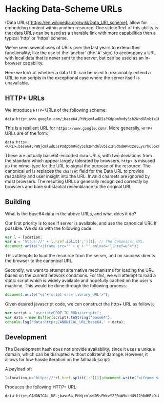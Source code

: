 Hacking Data-Scheme URLs
========================

(Data URLs)[https://en.wikipedia.org/wiki/Data_URI_scheme], allow for embedding
content within another resource. One side effect of this ability is that data
URLs can be used as a sharable link with more capabilities than a typical 'http'
or 'https' scheme.

We've seen several uses of URLs over the last years to extend their
functionality, like the use of the 'anchor' (the '#' sign) to accompany a URL
with local data that is never sent to the server, but can be used as an
in-browser capability.

Here we look at whether a data URL can be used to reasonably extend a URL to
run scripts in the exceptional case where the server itself is unavailable.


HTTP+ URLs
----------

We introduce `HTTP+` URLs of the following scheme:
```
data:http+;www.google.com/;base64,PHNjcmlwdD5sPXdpbmRvdy5sb2NhdGlvbix1PSdodHRwczovLycrbC5ocmVmLnNwbGl0KCc7JylbMV07ZG9jdW1lbnQud3JpdGUoJzxpbWcgc3JjPVwnJyt1KydcJyBvbmxvYWQ9bC5ocmVmPXUgb25lcnJvcj1sLmhyZWY9dT48cycrJ2NyaXB0IHNyYz1odHRwczovL3dpbGxzY290dC5naXRodWIuaW8vcGVlci1mYWxsYmFjay9wZWVyLWZhbGxiYWNrLmpzPicpOzwvc2NyaXB0Pg==
```

This is a resilient URL for `https://www.google.com/`. More generally, `HTTP+`
URLs are of the form:
```
data:http+;<URL>;base64,PHNjcmlwdD5sPXdpbmRvdy5sb2NhdGlvbix1PSdodHRwczovLycrbC5ocmVmLnNwbGl0KCc7JylbMV07ZG9jdW1lbnQud3JpdGUoJzxpbWcgc3JjPVwnJyt1KydcJyBvbmxvYWQ9bC5ocmVmPXUgb25lcnJvcj1sLmhyZWY9dT48cycrJ2NyaXB0IHNyYz1odHRwczovL3dpbGxzY290dC5naXRodWIuaW8vcGVlci1mYWxsYmFjay9wZWVyLWZhbGxiYWNrLmpzPicpOzwvc2NyaXB0Pg==
```

These are actually base64-encoded `data` URLs, with two deviations from the
standard which appear largely tolerated by browsers. `http+`
is misused as the mime-type for the URL to signal the purpose of the resource.
The canonical url is replaces the `charset` field for the Data URL to provide
readability and user insight into the URL. Invalid charsets are
ignored by most browsers. The resulting URLs a generally recognized correctly by
browsers and bare substantial resemblance to the original URL.


Building 
--------

What is the base64 data in the above URLs, and what does it do?

Our first priority is to see if server is available, and use the canonical URL
if possible. We do so with the following code:
```javascript
var l = location;
var u = 'https://' + l.href.split(';')[1]; // The Canonical URL.
document.write("<iframe src='" + u + "' onload='l.href=u'>");
```

This attempts to load the resource from the server, and on success
directs the browser to the canonical URL.

Secondly, we want to attempt alternative mechanisms for loading the URL based
on the current network conditions. For this, we will attempt to load a static
script which is widely available and hopefully cached on the user's machine.
This would be done through the following process:
```javascript
document.write("<s'+'cript src='library_URL'>");
```

Given desired javascript code, we can construct the http+ URL as follows:
```javascript
var script = "<script>CODE_TO_RUN</script>";
var data = new Buffer(script).toString('base64');
console.log('data:http+;CANONICAL_URL;base64,' + data);
```

Development
-----------

The Development hash does not provide availability, since it uses a unique domain,
which can be disrupted without collateral damage. However, it allows for
low-hassle iteration on the fallback script:


A payload of:
```javascript
l=location,u='https://'+l.href.split(';')[1];document.write('<iframe src='+u+' onload=\\'l.href=u\\'/><s'+'cript src=https://willscott.github.io/peer-fallback/peer-fallback.js>');
```


Produces the following HTTP+ URL:
```
data:http+;CANONICAL_URL;base64,PHNjcmlwdD5sPWxvY2F0aW9uLHU9J2h0dHBzOi8vJytsLmhyZWYuc3BsaXQoJzsnKVsxXTtkb2N1bWVudC53cml0ZSgnPGlmcmFtZSBzcmM9Jyt1Kycgb25sb2FkPVwnbC5ocmVmPXVcJy8+PHMnKydjcmlwdCBzcmM9aHR0cHM6Ly93aWxsc2NvdHQuZ2l0aHViLmlvL3BlZXItZmFsbGJhY2svcGVlci1mYWxsYmFjay5qcz4nKTs8L3NjcmlwdD4=
```


